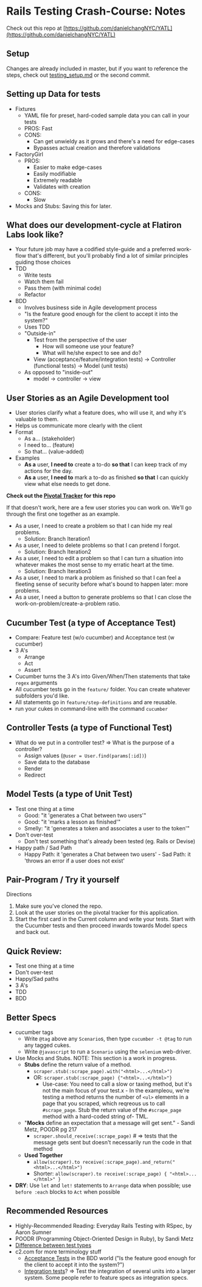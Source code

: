 # Rails Testing Crash-Course: Notes

Check out this repo at [https://github.com/danielchangNYC/YATL](https://github.com/danielchangNYC/YATL)

## Setup

Changes are already included in master, but if you want to reference the steps, check out [testing_setup.md](https://github.com/danielchangNYC/YATL/blob/master/testing_setup.md) or the second commit.

## Setting up Data for tests
  - Fixtures
    - YAML file for preset, hard-coded sample data you can call in your tests
    - PROS: Fast
    - CONS:
      - Can get unwieldy as it grows and there's a need for edge-cases
      - Bypasses actual creation and therefore validations
  - FactoryGirl
    - PROS:
      - Easier to make edge-cases
      - Easily modifiable
      - Extremely readable
      - Validates with creation
    - CONS:
      - Slow
  - Mocks and Stubs: Saving this for later.

## What does our development-cycle at Flatiron Labs look like?
- Your future job may have a codified style-guide and a preferred work-flow that's different, but you'll probably find a lot of similar principles guiding those choices
- TDD
  - Write tests
  - Watch them fail
  - Pass them (with minimal code)
  - Refactor
- BDD
  - Involves business side in Agile development process
  - "Is the feature good enough for the client to accept it into the system?"
  - Uses TDD
  - "Outside-in"
    - Test from the perspective of the user
      - How will someone use your feature?
      - What will he/she expect to see and do?
    - View (acceptance/feature/integration tests) -> Controller (functional tests) -> Model (unit tests)
  - As opposed to "inside-out"
    - model -> controller -> view

## User Stories as an Agile Development tool
- User stories clarify what a feature does, who will use it, and why it's valuable to them.
- Helps us communicate more clearly with the client
- Format
  - As a... (stakeholder)
  - I need to... (feature)
  - So that... (value-added)
- Examples
  - **As a** user, **I need to** create a to-do **so that** I can keep track of my actions for the day.
  - **As a** user, **I need to** mark a to-do as finished **so that** I can quickly view what else needs to get done.

**Check out the [Pivotal Tracker](https://www.pivotaltracker.com/n/projects/1063890) for this repo**

If that doesn't work, here are a few user stories you can work on. We'll go through the first one together as an example.

- As a user, I need to create a problem so that I can hide my real problems.
  - Solution: Branch Iteration1
- As a user, I need to delete problems so that I can pretend I forgot.
  - Solution: Branch Iteration2
- As a user, I need to edit a problem so that I can turn a situation into whatever makes the most sense to my erratic heart at the time.
  - Solution: Branch Iteration3
- As a user, I need to mark a problem as finished so that I can feel a fleeting sense of security before what's bound to happen later: more problems.
- As a user, I need a button to generate problems so that I can close the work-on-problem/create-a-problem ratio.

## Cucumber Test (a type of Acceptance Test)
- Compare: Feature test (w/o cucumber) and Acceptance test (w cucumber)
- 3 A's
  - Arrange
  - Act
  - Assert
- Cucumber turns the 3 A's into Given/When/Then statements that take `regex` arguments
- All cucumber tests go in the `feature/` folder. You can create whatever subfolders you'd like.
- All statements go in `feature/step-definitions` and are reusable.
- run your cukes in command-line with the command `cucumber`

## Controller Tests (a type of Functional Test)
- What do we put in a controller test? => What is the purpose of a controller?
  - Assign values (`@user = User.find(params[:id])`)
  - Save data to the database
  - Render
  - Redirect

## Model Tests (a type of Unit Test)
- Test one thing at a time
  - Good: "it 'generates a Chat between two users'"
  - Good: "it 'marks a lesson as finished'"
  - Smelly: "it 'generates a token and associates a user to the token'"
- Don't over-test
  - Don't test something that's already been tested (eg. Rails or Devise)
- Happy path / Sad Path
  - Happy Path: it 'generates a Chat between two users' - Sad Path: it 'throws an error if a user does not exist'

## Pair-Program / Try it yourself
Directions
1. Make sure you've cloned the repo.
2. Look at the user stories on the pivotal tracker for this application.
3. Start the first card in the Current column and write your tests. Start with the Cucumber tests and then proceed inwards towards Model specs and back out.

## Quick Review:
  - Test one thing at a time
  - Don't over-test
  - Happy/Sad paths
  - 3 A's
  - TDD
  - BDD

## Better Specs
- cucumber tags
  - Write `@tag` above any `Scenario`s, then type `cucumber -t @tag` to run any tagged cukes.
  - Write `@javascript` to run a `Scenario` using the `selenium` web-driver.
- Use Mocks and Stubs. NOTE: This section is a work in progress.
  - **Stubs** define the return value of a method.
    - `scraper.stub(:scrape_page).with("<html>...</html>")`
    - OR: `scraper.stub(:scrape_page) {"<html>...</html>"}`
        - Use-case: You need to call a slow or taxing method, but it's not the main focus of your test.x  - In the exampleou, we're testing a method returns the number of `<ul>` elements in a page that you scraped, which reqreous us to call `#scrape_page`. Stub the return value of the `#scrape_page` method with a hard-coded string of-   TML.
  - "**Mocks** define an expectation that a message will get sent." - Sandi Metz, POODR pg 217
    - `scraper.should_receive(:scrape_page)` # => tests that the message gets sent but doesn't necessarily run the code in that method
  - **Used Together**
    - `allow(scraper).to receive(:scrape_page).and_return("<html>...</html>")`
    - Shorter: `allow(scraper).to receive(:scrape_page) { "<html>...</html>" }`
- **DRY**: Use `let` and `let!` statements to `Arrange` data when possible; use `before :each` blocks to `Act` when possible

## Recommended Resources
- Highly-Recommended Reading: Everyday Rails Testing with RSpec, by Aaron Sumner
- POODR (Programming Object-Oriented Design in Ruby), by Sandi Metz
- [Difference between test types](https://stackoverflow.com/questions/4904096/whats-the-difference-between-unit-functional-acceptance-and-integration-test)
- c2.com for more terminology stuff
  - [Acceptance Tests][2] in the BDD world ("Is the feature good enough for the client to accept it into the system?")
   - [Integration tests][1]? => Test the integration of several units into a larger system. Some people refer to feature specs as integration specs.

[1]: http://c2.com/cgi/wiki?IntegrationTest
[2]: http://c2.com/cgi/wiki?AcceptanceTest
